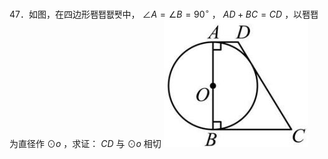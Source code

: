 47．如图，在四边形퐴퐵퐶퐷中， $\angle A = \angle B = 9 0 ^ { \circ }$ ， $A D + B C = C D$ ，以퐴퐵为直径作 $\odot o$ ，求证： $C D$ 与 $\odot o$ 相切
![](<../../qs_image_DB/专题3-6__圆的综合（27类题型）（解析版）/e21dac11a66c3dd62d787beea6595b18886d820eaaa2f6f72d047c9bbccff8af.jpg>)
